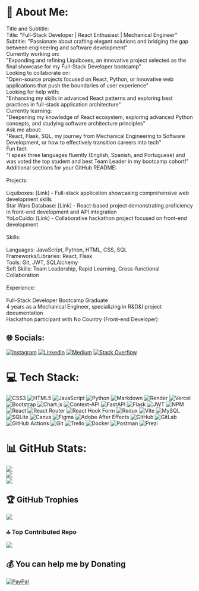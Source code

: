 # 💫 About Me:
Title and Subtitle:<br>Title: "Full-Stack Developer | React Enthusiast | Mechanical Engineer"<br>Subtitle: "Passionate about crafting elegant solutions and bridging the gap between engineering and software development"<br>Currently working on:<br>"Expanding and refining Liquiboxes, an innovative project selected as the final showcase for my Full-Stack Developer bootcamp"<br>Looking to collaborate on:<br>"Open-source projects focused on React, Python, or innovative web applications that push the boundaries of user experience"<br>Looking for help with:<br>"Enhancing my skills in advanced React patterns and exploring best practices in full-stack application architecture"<br>Currently learning:<br>"Deepening my knowledge of React ecosystem, exploring advanced Python concepts, and studying software architecture principles"<br>Ask me about:<br>"React, Flask, SQL, my journey from Mechanical Engineering to Software Development, or how to effectively transition careers into tech"<br>Fun fact:<br>"I speak three languages fluently (English, Spanish, and Portuguese) and was voted the top student and best Team Leader in my bootcamp cohort!"<br>Additional sections for your GitHub README:<br><br>Projects:<br><br>Liquiboxes: [Link] - Full-stack application showcasing comprehensive web development skills<br>Star Wars Database: [Link] - React-based project demonstrating proficiency in front-end development and API integration<br>YoLoCuido: [Link] - Collaborative hackathon project focused on front-end development<br><br>Skills:<br><br>Languages: JavaScript, Python, HTML, CSS, SQL<br>Frameworks/Libraries: React, Flask<br>Tools: Git, JWT, SQLAlchemy<br>Soft Skills: Team Leadership, Rapid Learning, Cross-functional Collaboration<br><br>Experience:<br><br>Full-Stack Developer Bootcamp Graduate<br>4 years as a Mechanical Engineer, specializing in R&D&I project documentation<br>Hackathon participant with No Country (Front-end Developer)


## 🌐 Socials:
[![Instagram](https://img.shields.io/badge/Instagram-%23E4405F.svg?logo=Instagram&logoColor=white)](https://instagram.com/mpernichi) [![LinkedIn](https://img.shields.io/badge/LinkedIn-%230077B5.svg?logo=linkedin&logoColor=white)](https://linkedin.com/in/migueltoyaspernichi) [![Medium](https://img.shields.io/badge/Medium-12100E?logo=medium&logoColor=white)](https://medium.com/@mitoperni) [![Stack Overflow](https://img.shields.io/badge/-Stackoverflow-FE7A16?logo=stack-overflow&logoColor=white)](https://stackoverflow.com/users/mitoperni) 

# 💻 Tech Stack:
![CSS3](https://img.shields.io/badge/css3-%231572B6.svg?style=plastic&logo=css3&logoColor=white) ![HTML5](https://img.shields.io/badge/html5-%23E34F26.svg?style=plastic&logo=html5&logoColor=white) ![JavaScript](https://img.shields.io/badge/javascript-%23323330.svg?style=plastic&logo=javascript&logoColor=%23F7DF1E) ![Python](https://img.shields.io/badge/python-3670A0?style=plastic&logo=python&logoColor=ffdd54) ![Markdown](https://img.shields.io/badge/markdown-%23000000.svg?style=plastic&logo=markdown&logoColor=white) ![Render](https://img.shields.io/badge/Render-%46E3B7.svg?style=plastic&logo=render&logoColor=white) ![Vercel](https://img.shields.io/badge/vercel-%23000000.svg?style=plastic&logo=vercel&logoColor=white) ![Bootstrap](https://img.shields.io/badge/bootstrap-%238511FA.svg?style=plastic&logo=bootstrap&logoColor=white) ![Chart.js](https://img.shields.io/badge/chart.js-F5788D.svg?style=plastic&logo=chart.js&logoColor=white) ![Context-API](https://img.shields.io/badge/Context--Api-000000?style=plastic&logo=react) ![FastAPI](https://img.shields.io/badge/FastAPI-005571?style=plastic&logo=fastapi) ![Flask](https://img.shields.io/badge/flask-%23000.svg?style=plastic&logo=flask&logoColor=white) ![JWT](https://img.shields.io/badge/JWT-black?style=plastic&logo=JSON%20web%20tokens) ![NPM](https://img.shields.io/badge/NPM-%23CB3837.svg?style=plastic&logo=npm&logoColor=white) ![React](https://img.shields.io/badge/react-%2320232a.svg?style=plastic&logo=react&logoColor=%2361DAFB) ![React Router](https://img.shields.io/badge/React_Router-CA4245?style=plastic&logo=react-router&logoColor=white) ![React Hook Form](https://img.shields.io/badge/React%20Hook%20Form-%23EC5990.svg?style=plastic&logo=reacthookform&logoColor=white) ![Redux](https://img.shields.io/badge/redux-%23593d88.svg?style=plastic&logo=redux&logoColor=white) ![Vite](https://img.shields.io/badge/vite-%23646CFF.svg?style=plastic&logo=vite&logoColor=white) ![MySQL](https://img.shields.io/badge/mysql-4479A1.svg?style=plastic&logo=mysql&logoColor=white) ![SQLite](https://img.shields.io/badge/sqlite-%2307405e.svg?style=plastic&logo=sqlite&logoColor=white) ![Canva](https://img.shields.io/badge/Canva-%2300C4CC.svg?style=plastic&logo=Canva&logoColor=white) ![Figma](https://img.shields.io/badge/figma-%23F24E1E.svg?style=plastic&logo=figma&logoColor=white) ![Adobe After Effects](https://img.shields.io/badge/Adobe%20After%20Effects-9999FF.svg?style=plastic&logo=Adobe%20After%20Effects&logoColor=white) ![GitHub](https://img.shields.io/badge/github-%23121011.svg?style=plastic&logo=github&logoColor=white) ![GitLab](https://img.shields.io/badge/gitlab-%23181717.svg?style=plastic&logo=gitlab&logoColor=white) ![GitHub Actions](https://img.shields.io/badge/github%20actions-%232671E5.svg?style=plastic&logo=githubactions&logoColor=white) ![Git](https://img.shields.io/badge/git-%23F05033.svg?style=plastic&logo=git&logoColor=white) ![Trello](https://img.shields.io/badge/Trello-%23026AA7.svg?style=plastic&logo=Trello&logoColor=white) ![Docker](https://img.shields.io/badge/docker-%230db7ed.svg?style=plastic&logo=docker&logoColor=white) ![Postman](https://img.shields.io/badge/Postman-FF6C37?style=plastic&logo=postman&logoColor=white) ![Prezi](https://img.shields.io/badge/Prezi-%23000000.svg?style=plastic&logo=Prezi&logoColor=white)
# 📊 GitHub Stats:
![](https://github-readme-stats.vercel.app/api?username=mitoperni&theme=onedark&hide_border=false&include_all_commits=false&count_private=true)<br/>
![](https://github-readme-streak-stats.herokuapp.com/?user=mitoperni&theme=onedark&hide_border=false)<br/>
![](https://github-readme-stats.vercel.app/api/top-langs/?username=mitoperni&theme=onedark&hide_border=false&include_all_commits=false&count_private=true&layout=compact)

## 🏆 GitHub Trophies
![](https://github-profile-trophy.vercel.app/?username=mitoperni&theme=onedark&no-frame=false&no-bg=false&margin-w=4)

### 🔝 Top Contributed Repo
![](https://github-contributor-stats.vercel.app/api?username=mitoperni&limit=5&theme=onedark&combine_all_yearly_contributions=true)

  ## 💰 You can help me by Donating
  [![PayPal](https://img.shields.io/badge/PayPal-00457C?style=for-the-badge&logo=paypal&logoColor=white)](https://paypal.me/@Mtoyas) 

  
<!-- Proudly created with GPRM ( https://gprm.itsvg.in ) -->
